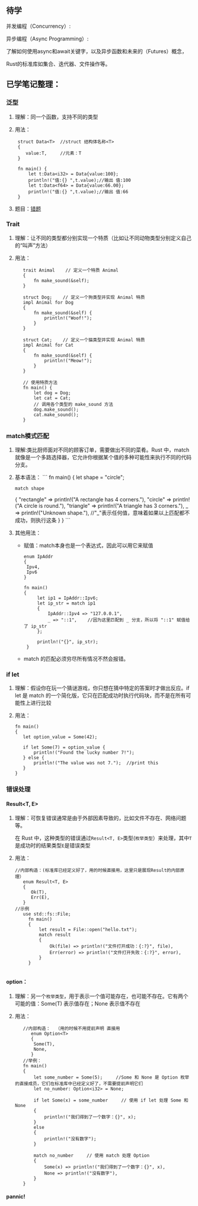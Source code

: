 
## 待学

并发编程（Concurrency）:

异步编程（Async Programming）:

了解如何使用async和await关键字，以及异步函数和未来的（Futures）概念，

Rust的标准库如集合、迭代器、文件操作等。

## 已学笔记整理：

### 泛型
1. 理解：同一个函数，支持不同的类型

2. 用法：
   ```
    struct Data<T>  //struct 结构体名称<T>
    {  
       value:T,     //元素：T
    }
    
    fn main() {
        let t:Data<i32> = Data{value:100};
        println!("值:{} ",t.value);//输出 值:100
        let t:Data<f64> = Data{value:66.00};
        println!("值:{} ",t.value);//输出 值:66
    }
   ```

 3. 题目：[错题](链接地址)

### Trait
1. 理解：让不同的类型都分别实现一个特质（比如让不同动物类型分别定义自己的“叫声”方法）

2. 用法：
   ```
      trait Animal    // 定义一个特质 Animal
      {
          fn make_sound(&self);
      }
      
      struct Dog;    // 定义一个狗类型并实现 Animal 特质
      impl Animal for Dog
      {
          fn make_sound(&self) {
              println!("Woof!");
          }
      }
      
      struct Cat;    // 定义一个猫类型并实现 Animal 特质
      impl Animal for Cat
      {
          fn make_sound(&self) {
              println!("Meow!");
          }
      }
    
      // 使用特质方法
      fn main() {
          let dog = Dog;
          let cat = Cat;
          // 调用各个类型的 make_sound 方法
          dog.make_sound();
          cat.make_sound();
      }

   ```

### match模式匹配

   1. 理解:类比厨师面对不同的顾客订单，需要做出不同的菜肴。Rust 中，match就像是一个多路选择器，它允许你根据某个值的多种可能性来执行不同的代码分支。

   2. 基本语法：
    ```
    fn main()
    {
          let shape = "circle";
      
          match shape
         {
              "rectangle" => println!("A rectangle has 4 corners."),
              "circle" => println!("A circle is round."),
              "triangle" => println!("A triangle has 3 corners."),
              _ => println!("Unknown shape."),    //"_"表示任何值，意味着如果以上匹配都不成功，则执行这条
          }
      }
    ```
   3. 其他用法：
      - 赋值：match本身也是一个表达式，因此可以用它来赋值
        ```
        enum IpAddr
        {
         Ipv4,
         Ipv6
        }
      
        fn main()
        {
             let ip1 = IpAddr::Ipv6;
             let ip_str = match ip1
             {
                 IpAddr::Ipv4 => "127.0.0.1",
                 _ => "::1",    //因为这里匹配到 _ 分支，所以将 "::1" 赋值给了 ip_str
             };
         
             println!("{}", ip_str);
         }
        ```
       - match 的匹配必须穷尽所有情况不然会报错。
     
 ### if let
 
   1. 理解：假设你在玩一个猜谜游戏，你只想在猜中特定的答案时才做出反应。if let 是 match 的一个简化版，它只在匹配成功时执行代码块，而不是在所有可能性上进行比较
    
   2. 用法：
       ```
       fn main()
       {
          let option_value = Some(42);
      
          if let Some(7) = option_value {
              println!("Found the lucky number 7!");
          } else {
              println!("The value was not 7.");  //print this
          }
       }
       ```
       
 ### 错误处理
   
  #### Result<T, E>

   1. 理解：可恢复错误通常是由于外部因素导致的，比如文件不存在、网络问题等。
       
      在 Rust 中，这种类型的错误通过`Result<T, E>`类型(`枚举类型`）来处理，其中`T`是成功时的结果类型`E`是错误类型
   
   2. 用法：
       
       ```
       //内部构造：(标准库已经定义好了，用的时候直接用，这里只是展现Result的内部原理）
          enum Result<T, E> 
          {
             Ok(T),
             Err(E),
          }
       //示例
          use std::fs::File;
            fn main() 
            {
                let result = File::open("hello.txt");
                match result 
                {
                    Ok(file) => println!("文件打开成功：{:?}", file),
                    Err(error) => println!("文件打开失败：{:?}", error),
                }
            }
   
       ```
       
   #### option：
   
   1. 理解：另一个`枚举类型`，用于表示一个值可能存在，也可能不存在。它有两个可能的值：Some(T) 表示值存在；None 表示值不存在
        
   2. 用法：
      ```
         //内部构造：  （用的时候不用提前声明 直接用
            enum Option<T>
            {
             Some(T),
             None,
            }
         //举例：
         fn main()
         {
             let some_number = Some(5);     //Some 和 None 是 Option 枚举的直接成员，它们在标准库中已经定义好了，不需要提前声明它们
             let no_number: Option<i32> = None;
      
             if let Some(x) = some_number     // 使用 if let 处理 Some 和 None
             {
                 println!("我们得到了一个数字：{}", x);
             }
             else 
             {
                 println!("没有数字");
             }
      
             match no_number     // 使用 match 处理 Option
             {
                 Some(x) => println!("我们得到了一个数字：{}", x),
                 None => println!("没有数字"),
             }
         }
      ```

 #### pannic!
      

